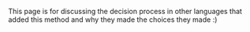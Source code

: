 This page is for discussing the decision process in other languages that added this method and why they made the choices they made :) 
